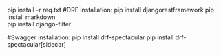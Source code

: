 pip install -r req.txt
#DRF installation:
pip install djangorestframework
pip install markdown      
pip install django-filter  

#Swagger installation:
pip install drf-spectacular
pip install drf-spectacular[sidecar]